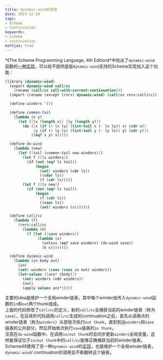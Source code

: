 ```yaml
---
title: dynamic-wind的实现
date: 2017-12-20
tags:
- Scheme
- Continuation
keywords:
- scheme
- continuation
mathjax: true
---
```


*《The Scheme Programming Language, 4th Edition》*中给出了`dynamic-wind`函数的[一种实现](https://www.scheme.com/tspl4/control.html#./control:h6)，可以给不提供底层`dynamic-wind`支持的Scheme实现加入这个功能：  
<!-- more -->
```scheme
(library (dynamic-wind)
  (export dynamic-wind call/cc
    (rename (call/cc call-with-current-continuation)))
  (import (rename (except (rnrs) dynamic-wind) (call/cc rnrs:call/cc))) 

  (define winders '()) 

  (define common-tail
    (lambda (x y)
      (let ([lx (length x)] [ly (length y)])
        (do ([x (if (> lx ly) (list-tail x (- lx ly)) x) (cdr x)]
             [y (if (> ly lx) (list-tail y (- ly lx)) y) (cdr y)])
            ((eq? x y) x))))) 

  (define do-wind
    (lambda (new)
      (let ([tail (common-tail new winders)])
        (let f ([ls winders])
          (if (not (eq? ls tail))
              (begin
                (set! winders (cdr ls))
                ((cdar ls))
                (f (cdr ls)))))
        (let f ([ls new])
          (if (not (eq? ls tail))
              (begin
                (f (cdr ls))
                ((caar ls))
                (set! winders ls)))))))

  (define call/cc
    (lambda (f)
      (rnrs:call/cc
        (lambda (k)
          (f (let ([save winders])
               (lambda (x)
                 (unless (eq? save winders) (do-wind save))
                 (k x)))))))) 

  (define dynamic-wind
    (lambda (in body out)
      (in)
      (set! winders (cons (cons in out) winders))
      (let-values ([ans* (body)])
        (set! winders (cdr winders))
        (out)
        (apply values ans*)))))
```

主要的idea是维护一个全局winder链表，其中每个winder由传入`dynamic-wind`函数的`in`和`out`两个thunk组成。  
上面的代码修改了`call/cc`的定义，新的`call/cc`会捕获当前的winder链表（称为`save`），在后续的代码调用`call/cc`生成的continuation之前，首先从调用点的winder链表（称为`winders`）头部依次执行`out thunk`，直到到达`winders`和`save`链表的公共部分，然后开始依次执行`save`链表的`in thunk`。  
注意在`do-wind`函数中，在调用`in/out thunk`时会同步更新`winders`全局变量，这样能保证位于`in/out thunk`中的`call/cc`能够正确捕获当前的winder链表。  
Scheme48使用了另一种`dynamic-wind`的[实现](https://www.cs.hmc.edu/~fleck/envision/scheme48/meeting/node7.html)，也是维护一个全局winder链表，`dynamic-wind`/ continuation的调用会不断翻转这个链表。